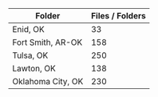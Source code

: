 | Folder            |   Files / Folders |
|-------------------|-------------------|
| Enid, OK          |                33 |
| Fort Smith, AR-OK |               158 |
| Tulsa, OK         |               250 |
| Lawton, OK        |               138 |
| Oklahoma City, OK |               230 |